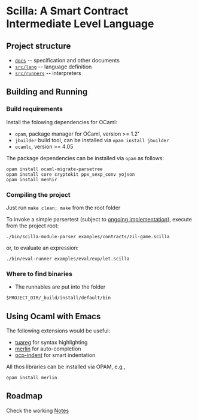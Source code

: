 # Scilla: A Smart Contract Intermediate Level Language

## Project structure

* [`docs`](./docs) -- specification and other documents 
* [`src/lang`](./src/lang) -- language definition
* [`src/runners`](./src/runners) -- interpreters

## Building and Running

### Build requirements

Install the folowing dependencies for OCaml:

* `opam`, package manager for OCaml, version >= 1.2'
* `jbuilder` build tool, can be installed via `opam install jbuilder`
* `ocamlc`, version >= 4.05

The package dependencies can be installed via `opam` as follows:

```
opam install ocaml-migrate-parsetree
opam install core cryptokit ppx_sexp_conv yojson
opam install menhir 
```

### Compiling the project

Just run `make clean; make` from the root folder

To invoke a simple parsertest (subject to
[ongoing implementation](./ROADMAP.md)), execute from the project
root:

```
./bin/scilla-module-parser examples/contracts/zil-game.scilla 
```

or, to evaluate an expression:

```
./bin/eval-runner examples/eval/exp/let.scilla 
```

### Where to find binaries

* The runnables are put into the folder

```
$PROJECT_DIR/_build/install/default/bin
```

## Using Ocaml with Emacs

The following extensions would be useful:

* [tuareg](https://github.com/ocaml/tuareg) for syntax highlighting
* [merlin](https://github.com/ocaml/merlin/wiki/emacs-from-scratch) for auto-completion
* [ocp-indent](https://github.com/OCamlPro/ocp-indent) for smart indentation

All thos libraries can be installed via OPAM, e.g.,

```
opam install merlin
```

## Roadmap

Check the working [Notes](./ROADMAP.md)

